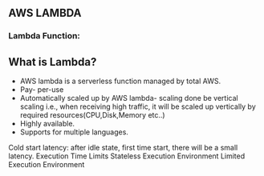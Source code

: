 ## AWS LAMBDA
 ### Lambda Function:
## What is Lambda?
+	AWS lambda is a serverless function managed by total AWS.
+	Pay- per-use
+	Automatically scaled up by AWS lambda- scaling done be vertical scaling i.e., when receiving high traffic, it will be scaled up vertically by required resources(CPU,Disk,Memory etc..)
+	Highly available.
+	Supports for multiple languages.

Cold start latency: after idle state, first time start, there will be a small latency.
Execution Time Limits
Stateless Execution Environment
Limited Execution Environment  
